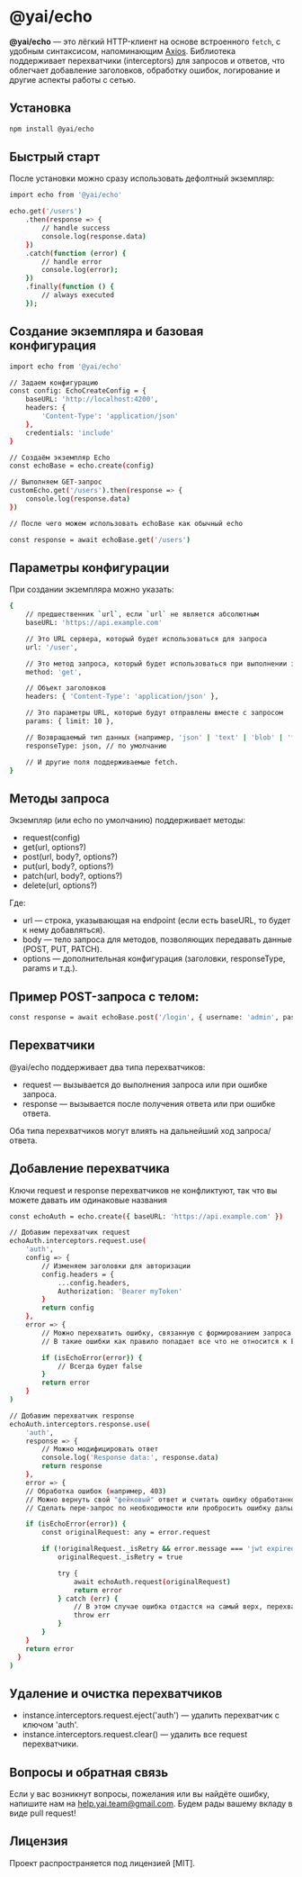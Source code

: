 # @yai/echo

**@yai/echo** — это лёгкий HTTP-клиент на основе встроенного `fetch`, с удобным синтаксисом, напоминающим [Axios](https://github.com/axios/axios). Библиотека поддерживает перехватчики (interceptors) для запросов и ответов, что облегчает добавление заголовков, обработку ошибок, логирование и другие аспекты работы с сетью.

## Установка

```bash
npm install @yai/echo
```

## Быстрый старт

После установки можно сразу использовать дефолтный экземпляр:

```bash
import echo from '@yai/echo'

echo.get('/users')
    .then(response => {
        // handle success
        console.log(response.data)
    })
    .catch(function (error) {
        // handle error
        console.log(error);
    })
    .finally(function () {
        // always executed
    });
```

## Создание экземпляра и базовая конфигурация

```bash
import echo from '@yai/echo'

// Задаем конфигурацию
const config: EchoCreateConfig = {
	baseURL: 'http://localhost:4200',
	headers: {
		'Content-Type': 'application/json'
	},
	credentials: 'include'
}

// Создаём экземпляр Echo
const echoBase = echo.create(config)

// Выполняем GET-запрос
customEcho.get('/users').then(response => {
    console.log(response.data)
})

// После чего можем использовать echoBase как обычный echo

const response = await echoBase.get('/users')
```

## Параметры конфигурации

При создании экземпляра можно указать:

```bash
{
    // предшественник `url`, если `url` не является абсолютным
    baseURL: 'https://api.example.com'

    // Это URL сервера, который будет использоваться для запроса
    url: '/user',

    // Это метод запроса, который будет использоваться при выполнении запроса
    method: 'get',

    // Объект заголовков
    headers: { 'Content-Type': 'application/json' },

    // Это параметры URL, которые будут отправлены вместе с запросом
    params: { limit: 10 },

    // Возвращаемый тип данных (например, 'json' | 'text' | 'blob' | 'formData' | ...)
    responseType: json, // по умолчанию

    // И другие поля поддерживаемые fetch.
}
```

## Методы запроса

Экземпляр (или echo по умолчанию) поддерживает методы:

- request(config)
- get(url, options?)
- post(url, body?, options?)
- put(url, body?, options?)
- patch(url, body?, options?)
- delete(url, options?)

Где:

- url — строка, указывающая на endpoint (если есть baseURL, то будет к нему добавляться).
- body — тело запроса для методов, позволяющих передавать данные (POST, PUT, PATCH).
- options — дополнительная конфигурация (заголовки, responseType, params и т.д.).

## Пример POST-запроса с телом:

```bash
const response = await echoBase.post('/login', { username: 'admin', password: '123456' })
```

## Перехватчики

@yai/echo поддерживает два типа перехватчиков:

- request — вызывается до выполнения запроса или при ошибке запроса.
- response — вызывается после получения ответа или при ошибке ответа.

Оба типа перехватчиков могут влиять на дальнейший ход запроса/ответа.

## Добавление перехватчика

Ключи request и response перехватчиков не конфликтуют, так что вы можете давать им одинаковые названия

```bash
const echoAuth = echo.create({ baseURL: 'https://api.example.com' })

// Добавим перехватчик request
echoAuth.interceptors.request.use(
    'auth',
    config => {
        // Изменяем заголовки для авторизации
        config.headers = {
            ...config.headers,
            Authorization: 'Bearer myToken'
        }
        return config
    },
    error => {
        // Можно перехватить ошибку, связанную с формированием запроса (например, если config некорректен)
        // В такие ошибки как правило попадает все что не относится к EchoError, то есть вызываемые до ожидаемых результатов

        if (isEchoError(error)) {
            // Всегда будет false
        }
        return error
    }
)

// Добавим перехватчик response
echoAuth.interceptors.response.use(
    'auth',
    response => {
        // Можно модифицировать ответ
        console.log('Response data:', response.data)
        return response
    },
    error => {
    // Обработка ошибок (например, 403)
    // Можно вернуть свой "фейковый" ответ и считать ошибку обработанной
    // Сделать пере-запрос по необходимости или пробросить ошибку дальше

    if (isEchoError(error)) {
        const originalRequest: any = error.request

        if (!originalRequest._isRetry && error.message === 'jwt expired') {
            originalRequest._isRetry = true

            try {
                await echoAuth.request(originalRequest)
                return error
            } catch (err) {
                // В этом случае ошибка отдастся на самый верх, перехватчики не обрабатывают ошибки друг друга
                throw err
            }
        }
    }
    return error
  }
)
```

## Удаление и очистка перехватчиков

- instance.interceptors.request.eject('auth') — удалить перехватчик с ключом 'auth'.
- instance.interceptors.request.clear() — удалить все request перехватчики.

## Вопросы и обратная связь

Если у вас возникнут вопросы, пожелания или вы найдёте ошибку, напишите нам на help.yai.team@gmail.com. Будем рады вашему вкладу в виде pull request!

## Лицензия

Проект распространяется под лицензией [MIT].
